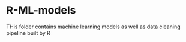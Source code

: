# R-ML-models
THis folder contains machine learning models as well as data cleaning pipeline built by R
